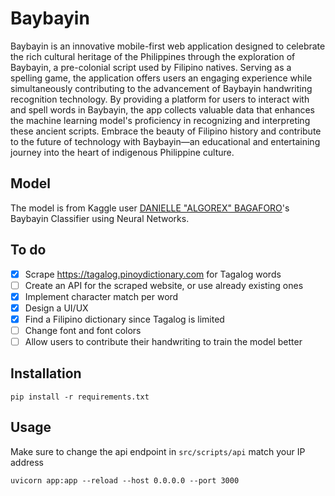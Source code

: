 # Baybayin
Baybayin is an innovative mobile-first web application designed to celebrate the rich cultural heritage of the Philippines through the exploration of Baybayin, a pre-colonial script used by Filipino natives. Serving as a spelling game, the application offers users an engaging experience while simultaneously contributing to the advancement of Baybayin handwriting recognition technology. By providing a platform for users to interact with and spell words in Baybayin, the app collects valuable data that enhances the machine learning model's proficiency in recognizing and interpreting these ancient scripts. Embrace the beauty of Filipino history and contribute to the future of technology with Baybayin—an educational and entertaining journey into the heart of indigenous Philippine culture.

## Model
The model is from Kaggle user [DANIELLE "ALGOREX" BAGAFORO](https://www.kaggle.com/code/daniellebagaforomeer/baybayin-classifier-using-neural-networks/notebook)'s Baybayin Classifier using Neural Networks.

## To do
- [x] Scrape https://tagalog.pinoydictionary.com for Tagalog words
- [ ] Create an API for the scraped website, or use already existing ones
- [x] Implement character match per word 
- [x] Design a UI/UX  
- [x] Find a Filipino dictionary since Tagalog is limited 
- [ ] Change font and font colors
- [ ] Allow users to contribute their handwriting to train the model better

## Installation
```
pip install -r requirements.txt
```

## Usage
Make sure to change the api endpoint in `src/scripts/api` match your IP address
```
uvicorn app:app --reload --host 0.0.0.0 --port 3000
```
